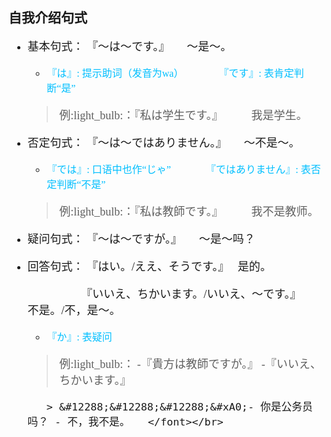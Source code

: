 ## 自我介绍句式


<font face="华文细黑"><font size=4>

* 基本句式： 『～は～です。』　&#12288;～是～。 
    *  <font face="华文细黑"><font color= deepskyblue ><font size=3>『は』: 提示助词（发音为wa） &#12288;&#12288;&#12288;   『です』: 表肯定判断“是”</font></br></font>
    >  <font face="华文细黑">例:light_bulb:：『私は学生です。』　&#12288;　我是学生。　  </font></br>

* 否定句式： 『～は～ではありません。』　&#12288;～不是～。 
    *  <font face="华文细黑"><font color= deepskyblue ><font size=3>『では』: 口语中也作“じゃ”　&#12288;&#12288;&#12288;『ではありません』: 表否定判断“不是”</font></br></font>
    >  <font face="华文细黑">例:light_bulb:：『私は教師です。』　&#12288;　我不是教师。　  </font></br>

* 疑问句式： 『～は～ですが。』　&#12288;～是～吗？ 
* 回答句式： 『はい。/ええ、そうです。』&#12288; 是的。

    &#xA0;&#12288;&#12288;&#12288;&#12288;&#12288;『いいえ、ちかいます。/いいえ、～です。』&#12288;　不是。/不，是～。

    *  <font face="华文细黑"><font color= deepskyblue ><font size=3>『か』: 表疑问 </font></br></font>
    >  <font face="华文细黑">例:light_bulb:： -『貴方は教師ですが。』 -『いいえ、ちかいます。』 

         > &#12288;&#12288;&#12288;&#xA0;- 你是公务员吗？ - 不，我不是。　  </font></br>



